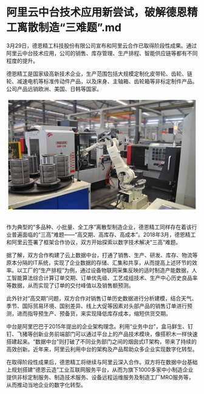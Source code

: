 # 阿里云中台技术应用新尝试，破解德恩精工离散制造“三难题”.md

3月29日，德恩精工科技股份有限公司宣布和阿里云合作已取得阶段性成果。通过阿里云中台技术应用，公司的销售、库存管理、生产排程、智能供应链等都有不同程度的提升。

德恩精工是国家级高新技术企业，生产范围包括大规模定制化皮带轮、齿轮、链轮、减速电机等标准传动件产品，以及床身、主轴箱、齿轮箱等非标定制件产品。公司产品远销欧洲、美国、日韩等国家。

<div style="text-align:center" align="center">
<img src="/images/阿里云中台技术应用新尝试，破解德恩精工离散制造“三难题”1.png" align="center" />
</div>
</br>

作为典型的“多品种、小批量、全工序”离散型制造企业，德恩精工同样存在着该行业普遍面临的“三高”难题——“高交期、高库存、高成本”。2018年3月，德恩精工和阿里云签署了框架合作协议，双方开始探索以数字技术解决“三高”难题。

据了解，双方合作构建了云上数据中台，打通了销售、生产、研发、库存、物流等原本分隔的IT系统，实现了企业数据的存储、汇集和共享，从而提高上述环节的效率。以工厂的“生产排程”为例，通过设备物联网采集反映的适时制造产能数据，人工智能算法综合计算订单交期、订单优先级、工艺成组技术、生产中心历史良品率等数据，从而实现了订单的交付峰值以及销售额预测。

此外针对“高交期”问题，双方合作对销售订单历史数据进行分析建模，结合天气、季节、国际贸易环境、国别差异、线上大促等因素对头部产品的销售订单进行预测，进而指导预生产、预备货，来实现降低库存成本，缩短供货交期。

中台是阿里巴巴于2015年提出的企业架构理念。利用“业务中台”，盒马鲜生、钉钉、飞猪等创新业务前端部门可以通过平台上的产品技术模块，像搭积木一样快速搭建起来。“数据中台”则打破了不同业务部门之间的烟囱式IT架构，带来了持续的高效创新。近年来，阿里云利用中台的架构及产品帮助众多企业实现数字化转型。

在取得阶段性成果后，德恩精工将继续与阿里云深入合作。双方将在数据中台基础上规划搭建“德恩云造”工业互联网服务平台，从而为旗下1000多家中小制造企业提供非标定制服务、制造技术服务、设备远程运维服务及制造工厂MRO服务等，从而推动当地企业的数字化转型。
